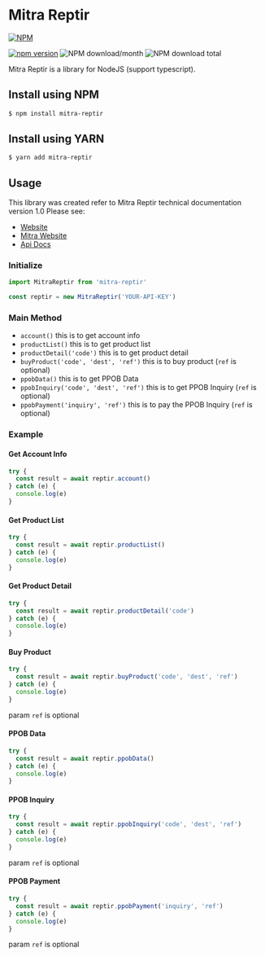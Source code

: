 # Mitra Reptir
[![NPM](https://nodei.co/npm/mitra-reptir.png?downloads=true&downloadRank=true&stars=true)](https://nodei.co/npm/mitra-reptir/)  

[![npm version](https://img.shields.io/npm/v/mitra-reptir.svg?style=flat-square)](https://www.npmjs.org/package/mitra-reptir)
![NPM download/month](https://img.shields.io/npm/dm/mitra-reptir.svg)
![NPM download total](https://img.shields.io/npm/dt/mitra-reptir.svg)

Mitra Reptir is a library for NodeJS (support typescript). 

## Install using NPM
```bash
$ npm install mitra-reptir
```

## Install using YARN
```bash
$ yarn add mitra-reptir
```

## Usage
This library was created refer to Mitra Reptir technical documentation version 1.0
Please see:
- [Website](https://reptir.com/)
- [Mitra Website](https://mitra.reptir.com/)
- [Api Docs](https://reptir.docs.apiary.io/)

### Initialize
```javascript
import MitraReptir from 'mitra-reptir'

const reptir = new MitraReptir('YOUR-API-KEY')
```

### Main Method
- `account()` this is to get account info
- `productList()` this is to get product list
- `productDetail('code')` this is to get product detail
- `buyProduct('code', 'dest', 'ref')` this is to buy product (`ref` is optional)
- `ppobData()` this is to get PPOB Data
- `ppobInquiry('code', 'dest', 'ref')` this is to get PPOB Inquiry (`ref` is optional)
- `ppobPayment('inquiry', 'ref')` this is to pay the PPOB Inquiry (`ref` is optional)

### Example
#### Get Account Info
```javascript
try {
  const result = await reptir.account()
} catch (e) {
  console.log(e)
}
```

#### Get Product List
```javascript
try {
  const result = await reptir.productList()
} catch (e) {
  console.log(e)
}
```

#### Get Product Detail
```javascript
try {
  const result = await reptir.productDetail('code')
} catch (e) {
  console.log(e)
}
```

#### Buy Product
```javascript
try {
  const result = await reptir.buyProduct('code', 'dest', 'ref')
} catch (e) {
  console.log(e)
}
```
param `ref` is optional

#### PPOB Data
```javascript
try {
  const result = await reptir.ppobData()
} catch (e) {
  console.log(e)
}
```

#### PPOB Inquiry
```javascript
try {
  const result = await reptir.ppobInquiry('code', 'dest', 'ref')
} catch (e) {
  console.log(e)
}
```
param `ref` is optional

#### PPOB Payment
```javascript
try {
  const result = await reptir.ppobPayment('inquiry', 'ref')
} catch (e) {
  console.log(e)
}
```
param `ref` is optional